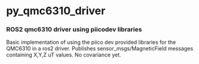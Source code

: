 # py_qmc6310_driver
### ROS2 qmc6310 driver using piicodev libraries

Basic implementation of using the piico dev provided libraries for the QMC6310 in a ros2 driver. Publishes sensor_msgs/MagneticField messages containing X,Y,Z uT values.  No covariance yet.

